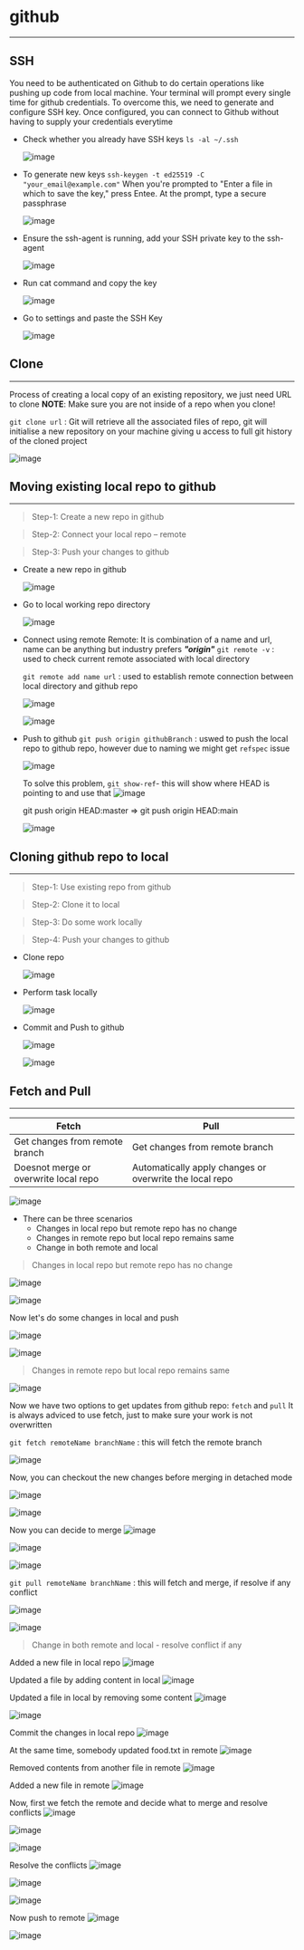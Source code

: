 # github
----------------
## SSH
You need to be authenticated on Github to do certain operations like pushing up code from local machine.
Your terminal will prompt every single time for github credentials.
To overcome this, we need to generate and configure SSH key. Once configured, you can connect to Github
without having to supply your credentials everytime

- Check whether you already have SSH keys `ls -al ~/.ssh`
  
  ![image](https://user-images.githubusercontent.com/103237142/176726435-aa67fd9e-5a52-40b5-92ef-74ab24461a7a.png)
  
- To generate new keys `ssh-keygen -t ed25519 -C "your_email@example.com"`
  When you're prompted to "Enter a file in which to save the key," press Entee. At the prompt, type a secure passphrase
  
  ![image](https://user-images.githubusercontent.com/103237142/176726606-907cadf0-788a-4b18-be59-fd3c49966c21.png)
  
- Ensure the ssh-agent is running, add your SSH private key to the ssh-agent

  ![image](https://user-images.githubusercontent.com/103237142/176726896-7a52fdbc-06fd-47d5-95ee-0f13ecf8050d.png)

- Run cat command and copy the key

  ![image](https://user-images.githubusercontent.com/103237142/176726990-1192cb3b-d766-4c30-bbb5-b83d136479a5.png)

- Go to settings and paste the SSH Key

  ![image](https://user-images.githubusercontent.com/103237142/176727176-a8d3a833-da23-421c-b831-a76be070526c.png)


## Clone
---------------------
Process of creating a local copy of an existing repository, we just need URL to clone
**NOTE**: Make sure you are not inside of a repo when you clone!

`git clone url` : Git will retrieve all the associated files of repo, git will initialise a new repository on your machine 
  giving u access to full git history of the cloned project
 
![image](https://user-images.githubusercontent.com/103237142/176727702-a3a49658-ea61-45d9-a9a1-8f31b8f550ff.png)


## Moving existing local repo to github
--------------------------
> Step-1: Create a new repo in github

> Step-2: Connect your local repo – remote

> Step-3: Push your changes to github

- Create a new repo in github

  ![image](https://user-images.githubusercontent.com/103237142/176729632-a8a18d9d-367e-4b70-aa15-f19aef62d392.png)

- Go to local working repo directory

  ![image](https://user-images.githubusercontent.com/103237142/176729769-baae1c72-88a3-4b32-bad7-f493237d661d.png)

- Connect using remote
  Remote: It is combination of a name and url, name can be anything but industry prefers ***"origin"***
  `git remote -v` : used to check current remote associated with local directory
  
  `git remote add name url` : used to establish remote connection between local directory and github repo
  
  ![image](https://user-images.githubusercontent.com/103237142/176730279-bb1cc66d-2095-45b6-b461-84e72d3b7114.png)

  ![image](https://user-images.githubusercontent.com/103237142/176730321-f9409b2d-30b4-4b24-a629-b694ee634a39.png)

- Push to github
  `git push origin githubBranch` : uswed to push the local repo to github repo, however due to naming we might get `refspec` issue

   ![image](https://user-images.githubusercontent.com/103237142/176731070-05c9cfc7-729b-4169-879b-449da2210b92.png)
  
   To solve this problem, `git show-ref`- this will show where HEAD is pointing to and use that
   ![image](https://user-images.githubusercontent.com/103237142/176731296-d00d9d71-21c6-4a80-bb64-1a0e454e8d12.png)

   git push origin HEAD:master => git push origin HEAD:main

  ![image](https://user-images.githubusercontent.com/103237142/176731511-5526fca1-4780-4c24-8bf1-1be32f3fdfbc.png)


## Cloning github repo to local 
---------------------
> Step-1: Use existing repo from github

> Step-2: Clone it to local

> Step-3: Do some work locally

> Step-4: Push your changes to github

- Clone repo

  ![image](https://user-images.githubusercontent.com/103237142/176732362-4ea90f42-9ba5-4ffa-9909-54e6fb240dbe.png)


- Perform task locally

  ![image](https://user-images.githubusercontent.com/103237142/176732493-1bdbef66-7bd5-424e-adbf-bd157b0cc5d0.png)

- Commit and Push to github

  ![image](https://user-images.githubusercontent.com/103237142/176732609-45044753-512e-478a-828a-8ecc6ba07036.png)

  ![image](https://user-images.githubusercontent.com/103237142/176732639-2677130a-0a5a-4a26-91f3-05279fa8415f.png)


## Fetch and Pull
------------------
| Fetch | Pull |
| ------ | ----------- |
| Get changes from remote branch  | Get changes from remote branch |
| Doesnot merge or overwrite local repo | Automatically apply changes or overwrite the local repo |

![image](https://user-images.githubusercontent.com/103237142/176744570-0ad3a927-73bc-4d96-9fea-1b7098aedf8a.png)

- There can be three scenarios
  + Changes in local repo but remote repo has no change
  + Changes in remote repo but local repo remains same
  + Change in both remote and local


> Changes in local repo but remote repo has no change

  ![image](https://user-images.githubusercontent.com/103237142/176745465-2fc1dc74-b545-4575-a34b-6e9e0642bf7f.png)

  ![image](https://user-images.githubusercontent.com/103237142/176745548-02a7f792-f1cb-428e-8810-7113e7e8b886.png)

  Now let's do some changes in local and push
  
  ![image](https://user-images.githubusercontent.com/103237142/176746053-679d087f-24d3-4870-a531-5891d5498889.png)

  ![image](https://user-images.githubusercontent.com/103237142/176746121-d9ea2292-a2ea-4aef-b0ac-896867888b6a.png)

> Changes in remote repo but local repo remains same

  ![image](https://user-images.githubusercontent.com/103237142/176746395-77747789-8ffc-4548-94db-b38746a9f7f9.png)

  Now we have two options to get updates from github repo: `fetch` and `pull`
  It is always adviced to use fetch, just to make sure your work is not overwritten
  
  `git fetch remoteName branchName` : this will fetch the remote branch
  
  ![image](https://user-images.githubusercontent.com/103237142/176746872-4efca77f-b499-4722-82a7-836b19f07f09.png)

  Now, you can checkout the new changes before merging in detached mode
  
  ![image](https://user-images.githubusercontent.com/103237142/176747499-f24c6e37-3c7c-4d4d-b2c2-aec6af101132.png)

  ![image](https://user-images.githubusercontent.com/103237142/176747554-3cb8ce8e-1911-410b-9e6a-3fbb8da6d875.png)

  Now you can decide to merge
  ![image](https://user-images.githubusercontent.com/103237142/176747822-449483dd-59ee-44e8-a0a0-e6094f2f8c46.png)

  ![image](https://user-images.githubusercontent.com/103237142/176747945-e1cb76f8-f0bb-42df-bfcf-79a6c9422bf4.png)

  ![image](https://user-images.githubusercontent.com/103237142/176748010-e2ec867c-c015-4d57-9fa8-d161603f8aee.png)

  `git pull remoteName branchName` : this will fetch and merge, if resolve if any conflict
   
   ![image](https://user-images.githubusercontent.com/103237142/176748336-2315a628-da92-44cc-a423-d495c00f7453.png)

   ![image](https://user-images.githubusercontent.com/103237142/176748410-de046a6b-953f-4bc4-8b8d-098cb714b964.png)

> Change in both remote and local - resolve conflict if any

  Added a new file in local repo
  ![image](https://user-images.githubusercontent.com/103237142/176748767-106e770e-4480-4ef3-88f8-ff5ec45f77a0.png)

  Updated a file by adding content in local
  ![image](https://user-images.githubusercontent.com/103237142/176748889-efe6fd40-194d-4132-8386-2a112ac4de8f.png)

  Updated a file in local by removing some content
  ![image](https://user-images.githubusercontent.com/103237142/176749032-aee39e98-f699-4476-bc89-e351b59d588d.png)

  ![image](https://user-images.githubusercontent.com/103237142/176749103-805d192b-3aae-4e7b-b35f-16b7e1fbf9ee.png)

  Commit the changes in local repo
  ![image](https://user-images.githubusercontent.com/103237142/176749214-b03bb182-7c4d-4967-9938-89b9bd7e1758.png)

  At the same time, somebody updated food.txt in remote
  ![image](https://user-images.githubusercontent.com/103237142/176749579-d17df9c5-f080-4a61-8c1f-e14cf44501af.png)

  Removed contents from another file in remote
  ![image](https://user-images.githubusercontent.com/103237142/176749729-a08ba3b4-b9bc-44ac-ad80-bdbacddee9bd.png)

  Added a new file in remote
  ![image](https://user-images.githubusercontent.com/103237142/176749877-13bf1bdd-1f38-41c5-8c25-0f9524869b73.png)

  Now, first we fetch the remote and decide what to merge and resolve conflicts
  ![image](https://user-images.githubusercontent.com/103237142/176750048-d6593c47-e570-4e4c-8418-90ca0a7a730a.png)

  ![image](https://user-images.githubusercontent.com/103237142/176750214-82cf6ce7-136f-4e91-a7fe-e1f4c70c73d3.png)

  ![image](https://user-images.githubusercontent.com/103237142/176750263-c3cf5994-3000-4d2f-9369-bce27cb27995.png)

  Resolve the conflicts
  ![image](https://user-images.githubusercontent.com/103237142/176750404-8c628baf-3790-4169-8762-678d27f8f126.png)

  ![image](https://user-images.githubusercontent.com/103237142/176750473-c00743db-e124-491f-9ab0-49ec859c4d3d.png)

  ![image](https://user-images.githubusercontent.com/103237142/176750800-02169fec-e859-4841-bd09-f58f400ce6ee.png)

  Now push to remote
  ![image](https://user-images.githubusercontent.com/103237142/176750920-e05ca408-995e-40dc-9fdc-16cdcc411e9c.png)

  ![image](https://user-images.githubusercontent.com/103237142/176750990-6099a3ec-4c09-4421-904e-83542e16e1aa.png)



  
  
  
